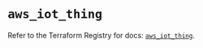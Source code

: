 # `aws_iot_thing`

Refer to the Terraform Registry for docs: [`aws_iot_thing`](https://registry.terraform.io/providers/hashicorp/aws/6.6.0/docs/resources/iot_thing).
